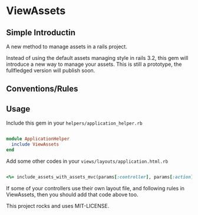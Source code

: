 # ViewAssets

## Simple Introductin

A new method to manage assets in a rails project.   

Instead of using the default assets managing style in rails 3.2, this gem will introduce a new way to manage your assets. This is still a prototype, the fullfledged version will publish soon.

## Conventions/Rules

## Usage

Include this gem in your `helpers/application_helper.rb`

```ruby

module ApplicationHelper
  include ViewAssets
end

```

Add some other codes in your `views/layouts/application.html.rb`

```ruby

<%= include_assets_with_assets_mvc(params[:controller], params[:action]) %>

```

If some of your controllers use their own layout file, and following rules in ViewAssets, then you should add that code above too.

This project rocks and uses MIT-LICENSE.